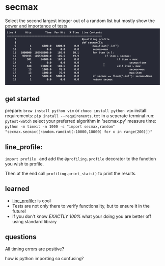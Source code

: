 # secmax

Select the second largest integer out of a random list
but mostly show the power and importance of tests![2023-02-16_09-15-05](readme.assets/2023-02-16_09-15-05.png)

## get started
prepare: `brew install python vim` or `choco install python vim`
install requirements: `pip install --requirements.txt`
in a seperate terminal run: `pytest-watch`
select your preferred algorithm in 'secmax.py'
measure time: `python -m timeit -n 1000 -s "import secmax,random" "secmax.secmax([random.randint(-10000,10000) for x in range(200)])"`



## line_profile:

 `import profile ` and add the `@profiling.profile` decorator to the function you wish to profile.

Then at the end call `profiling.print_stats()` to print the results.





## learned
- [line_profiler](https://pypi.org/line-profiler) is cool
- Tests are not only there to verify functionality, but to ensure it in the future!
- if you don't know *EXACTLY 100%* what your doing you are better off using standard library



## questions

All timing errors are positive?

how is python importing so confusing?
